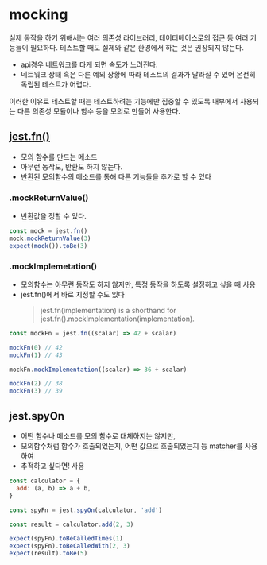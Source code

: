# mocking

실제 동작을 하기 위해서는 여러 의존성 라이브러리, 데이터베이스로의 접근 등 여러 기능들이 필요하다.
테스트할 때도 실제와 같은 환경에서 하는 것은 권장되지 않는다.

- api경우 네트워크를 타게 되면 속도가 느려진다.
- 네트워크 상태 혹은 다른 예외 상황에 따라 테스트의 결과가 달라질 수 있어 온전히 독립된 테스트가 어렵다.

이러한 이유로 테스트할 때는 테스트하려는 기능에만 집중할 수 있도록
내부에서 사용되는 다른 의존성 모듈이나 함수 등을 모의로 만들어 사용한다.

## [jest.fn()](https://jestjs.io/docs/mock-function-api/#mockfnmockimplementationfn)

- 모의 함수를 만드는 메소드
- 아무런 동작도, 반환도 하지 않는다.
- 반환된 모의함수의 메소드를 통해 다른 기능들을 추가로 할 수 있다

### .mockReturnValue()

- 반환값을 정할 수 있다.

```js
const mock = jest.fn()
mock.mockReturnValue(3)
expect(mock()).toBe(3)
```

### .mockImplemetation()

- 모의함수는 아무런 동작도 하지 않지만, 특정 동작을 하도록 설정하고 싶을 때 사용
- jest.fn()에서 바로 지정할 수도 있다
  > jest.fn(implementation) is a shorthand for jest.fn().mockImplementation(implementation).

```js
const mockFn = jest.fn((scalar) => 42 + scalar)

mockFn(0) // 42
mockFn(1) // 43

mockFn.mockImplementation((scalar) => 36 + scalar)

mockFn(2) // 38
mockFn(3) // 39
```

## jest.spyOn

- 어떤 함수나 메소드를 모의 함수로 대체하지는 않지만,
- 모의함수처럼 함수가 호출되었는지, 어떤 값으로 호출되었는지 등 matcher를 사용하여
- 추적하고 싶다면! 사용

```js
const calculator = {
  add: (a, b) => a + b,
}

const spyFn = jest.spyOn(calculator, 'add')

const result = calculator.add(2, 3)

expect(spyFn).toBeCalledTimes(1)
expect(spyFn).toBeCalledWith(2, 3)
expect(result).toBe(5)
```
